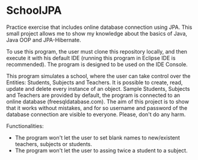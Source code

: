 # SchoolJPA
Practice exercise that includes online database connection using JPA.
This small project allows me to show my knowledge about the basics of Java, Java OOP and JPA-Hibernate.

To use this program, the user must clone this repository locally, and then execute it with his default IDE (running this program in Eclipse IDE is recommended). 
The program is designed to be used on the IDE Console. 

This program simulates a school, where the user can take control over the Entities: Students, Subjects and Teachers. It is possible to create, read, update and delete every 
instance of an object.
Sample Students, Subjects and Teachers are provided by default, the program is connected to an online database (freesqldatabase.com). The aim of this project is to show that 
it works without mistakes, and for so username and password of the database connection are visible to everyone. Please, don't do any harm.

Functionalities: 
- The program won't let the user to set blank names to new/existent teachers, subjects or students. 
- The program won't let the user to assing twice a student to a subject. 
